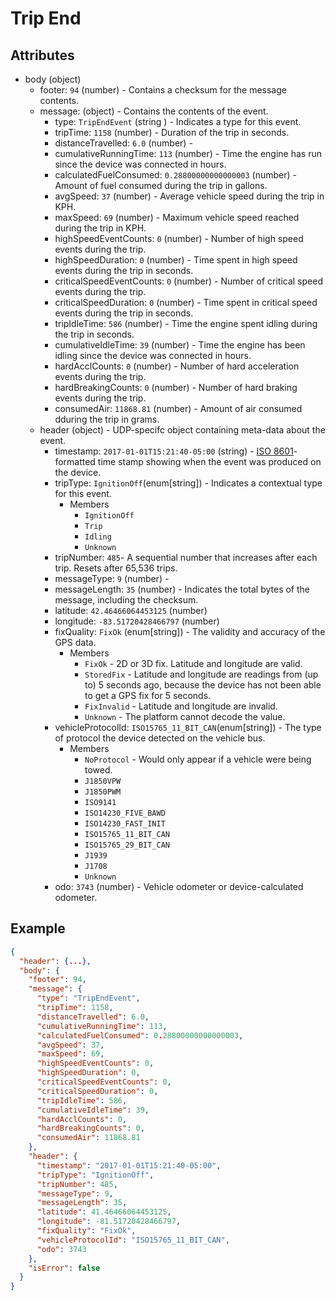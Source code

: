 # Trip End

## Attributes

- body (object)
  - footer: `94` (number) - Contains a checksum for the message contents.
  - message: (object) - Contains the contents of the event.
    - type: `TripEndEvent` (string ) - Indicates a type for this event.
    - tripTime: `1158` (number) - Duration of the trip in seconds.
    - distanceTravelled: `6.0` (number) -
    - cumulativeRunningTime: `113` (number) - Time the engine has run since the device was connected in hours.
    - calculatedFuelConsumed: `0.28800000000000003` (number) - Amount of fuel consumed during the trip in gallons.
    - avgSpeed: `37` (number) - Average vehicle speed during the trip in KPH.
    - maxSpeed: `69` (number) - Maximum vehicle speed reached during the trip in KPH.
    - highSpeedEventCounts: `0` (number) - Number of high speed events during the trip.
    - highSpeedDuration: `0` (number) - Time spent in high speed events during the trip in seconds.
    - criticalSpeedEventCounts: `0` (number) - Number of critical speed events during the trip.
    - criticalSpeedDuration: `0` (number) - Time spent in critical speed events during the trip in seconds.
    - tripIdleTime: `586` (number) - Time the engine spent idling during the trip in seconds.
    - cumulativeIdleTime: `39` (number) - Time the engine has been idling since the device was connected in hours.
    - hardAcclCounts: `0` (number) - Number of hard acceleration events during the trip.
    - hardBreakingCounts: `0` (number) - Number of hard braking events during the trip.
    - consumedAir: `11868.81` (number) - Amount of air consumed dduring the trip in grams.
  - header (object) - UDP-specifc object containing meta-data about the event.
    - timestamp: `2017-01-01T15:21:40-05:00` (string) - [ISO 8601](https://en.wikipedia.org/wiki/ISO_8601)-formatted time stamp showing when the event was produced on the device.
    - tripType: `IgnitionOff`(enum[string]) - Indicates a contextual type for this event.
      - Members
        - `IgnitionOff`
        - `Trip`
        - `Idling`
        - `Unknown`
    - tripNumber: `485`- A sequential number that increases after each trip. Resets after 65,536 trips.
    - messageType: `9` (number) - 
    - messageLength: `35` (number) - Indicates the total bytes of the message, including the checksum.
    - latitude: `42.46466064453125` (number)
    - longitude: `-83.51720428466797` (number)
    - fixQuality: `FixOk` (enum[string]) - The validity and accuracy of the GPS data.
      - Members
        - `FixOk` - 2D or 3D fix. Latitude and longitude are valid.
        - `StoredFix` - Latitude and longitude are readings from (up to) 5 seconds ago, because the device has not been able to get a GPS fix for 5 seconds.
        - `FixInvalid` - Latitude and longitude are invalid.
        - `Unknown` - The platform cannot decode the value.
    - vehicleProtocolId: `ISO15765_11_BIT_CAN`(enum[string]) - The type of protocol the device detected on the vehicle bus.
      - Members
        - `NoProtocol` - Would only appear if a vehicle were being towed. 
        - `J1850VPW`
        - `J1850PWM`
        - `ISO9141`
        - `ISO14230_FIVE_BAWD`
        - `ISO14230_FAST_INIT`
        - `ISO15765_11_BIT_CAN`
        - `ISO15765_29_BIT_CAN`
        - `J1939`
        - `J1708`
        - `Unknown`
    - odo: `3743` (number) - Vehicle odometer or device-calculated odometer.

## Example

```json
{
  "header": {...},
  "body": {
    "footer": 94,
    "message": {
      "type": "TripEndEvent",
      "tripTime": 1158,
      "distanceTravelled": 6.0,
      "cumulativeRunningTime": 113,
      "calculatedFuelConsumed": 0.28800000000000003,
      "avgSpeed": 37,
      "maxSpeed": 69,
      "highSpeedEventCounts": 0,
      "highSpeedDuration": 0,
      "criticalSpeedEventCounts": 0,
      "criticalSpeedDuration": 0,
      "tripIdleTime": 586,
      "cumulativeIdleTime": 39,
      "hardAcclCounts": 0,
      "hardBreakingCounts": 0,
      "consumedAir": 11868.81
    },
    "header": {
      "timestamp": "2017-01-01T15:21:40-05:00",
      "tripType": "IgnitionOff",
      "tripNumber": 485,
      "messageType": 9,
      "messageLength": 35,
      "latitude": 41.46466064453125,
      "longitude": -81.51720428466797,
      "fixQuality": "FixOk",
      "vehicleProtocolId": "ISO15765_11_BIT_CAN",
      "odo": 3743
    },
    "isError": false
  }
}
```
